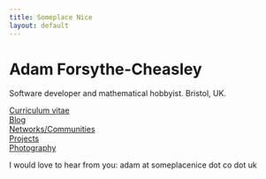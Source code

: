 ```yaml
---
title: Someplace Nice
layout: default
---
```


# Adam Forsythe-Cheasley

Software developer and mathematical hobbyist.
Bristol, UK.

[Curriculum vitae](https://drive.google.com/file/d/0BzFGayw0cbzGSm1sZWJRUGxUZnM/view?usp=sharing)  
[Blog](/blog/)  
[Networks/Communities](/networks/)  
[Projects](/projects/)  
[Photography](http://www.adamcheasley.com/)  

I would love to hear from you:
adam at someplacenice dot co dot uk
